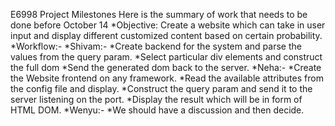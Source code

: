 E6998 Project Milestones
Here is the summary of work that needs to be done before October 14
*Objective: Create a website which can take in user input and display different customized content based on certain probability.
*Workflow:-
*Shivam:-
*Create backend for the system and parse the values from the query param.
*Select particular div elements and construct the full dom
*Send the generated dom back to the server.
*Neha:-
*Create the Website frontend on any framework.
*Read the available attributes from the config file and display.
*Construct the query param and send it to the server listening on the port.
*Display the result which will be in form of HTML DOM.
*Wenyu:-
*We should have a discussion and then decide.
